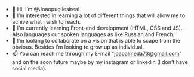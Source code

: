 - 👋 Hi, I’m @Joaopugliesireal
- 👀 I’m interested in learning a lot of different things that will allow me to achive what i wish to reach.
- 🌱 I’m currently learning Front-end development (HTML, CSS and JS). Also languages our spoken languages as like Russian and French.
- 💞️ I’m looking to collaborate on a vision that is able to scape from the obvious. Besides i'm looking to grow up as individual. 
- 📫 You can reach me through my E-mail "joaoalmeda73@gmail.com" and on the soon future maybe by my instagram or linkedin (I don't have social media).

<!---
Joaopugliesireal/Joaopugliesireal is a ✨ special ✨ repository because its `README.md` (this file) appears on your GitHub profile.
You can click the Preview link to take a look at your changes.
--->
